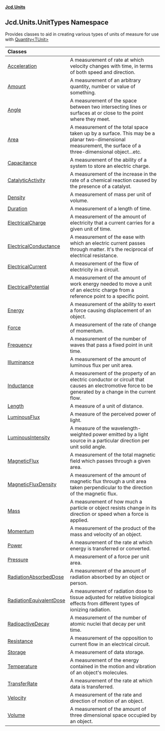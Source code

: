 #### [Jcd.Units](index 'index')

## Jcd.Units.UnitTypes Namespace

Provides classes to aid in creating various types of units of measure
for use with [Quantity&lt;TUnit&gt;](Quantity_TUnit_ 'Jcd.Units.Quantity<TUnit>')

| Classes | |
| :--- | :--- |
| [Acceleration](Acceleration 'Jcd.Units.UnitTypes.Acceleration') | A measurement of rate at which velocity changes with time, in terms of both speed and direction. |
| [Amount](Amount 'Jcd.Units.UnitTypes.Amount') | A measurement of an arbitrary quantity, number or value of something. |
| [Angle](Angle 'Jcd.Units.UnitTypes.Angle') | A measurement of the space between two intersecting lines or surfaces at or close to the point where they meet. |
| [Area](Area 'Jcd.Units.UnitTypes.Area') | A measurement of the total space taken up by a surface. This may be a planar two-dimensional measurement, the surface of a three-dimensional object...etc. |
| [Capacitance](Capacitance 'Jcd.Units.UnitTypes.Capacitance') | A measurement of the ability of a system to store an electric charge. |
| [CatalyticActivity](CatalyticActivity 'Jcd.Units.UnitTypes.CatalyticActivity') | A measurement of the increase in the rate of a chemical reaction caused by the presence of a catalyst. |
| [Density](Density 'Jcd.Units.UnitTypes.Density') | A measurement of mass per unit of volume. |
| [Duration](Duration 'Jcd.Units.UnitTypes.Duration') | A measurement of a length of time. |
| [ElectricalCharge](ElectricalCharge 'Jcd.Units.UnitTypes.ElectricalCharge') | A measurement of the amount of electricity that a current carries for a given unit of time. |
| [ElectricalConductance](ElectricalConductance 'Jcd.Units.UnitTypes.ElectricalConductance') | A measurement of the ease with which an electric current passes through matter. It's the reciprocal of electrical resistance. |
| [ElectricalCurrent](ElectricalCurrent 'Jcd.Units.UnitTypes.ElectricalCurrent') | A measurement of the flow of electricity in a circuit. |
| [ElectricalPotential](ElectricalPotential 'Jcd.Units.UnitTypes.ElectricalPotential') | A measurement of the amount of work energy needed to move a unit of an electric charge from a reference point to a specific point. |
| [Energy](Energy 'Jcd.Units.UnitTypes.Energy') | A measurement of the ability to exert a force causing displacement of an object. |
| [Force](Force 'Jcd.Units.UnitTypes.Force') | A measurement of the rate of change of momentum. |
| [Frequency](Frequency 'Jcd.Units.UnitTypes.Frequency') | A measurement of the number of waves that pass a fixed point in unit time. |
| [Illuminance](Illuminance 'Jcd.Units.UnitTypes.Illuminance') | A measurement of the amount of luminous flux per unit area. |
| [Inductance](Inductance 'Jcd.Units.UnitTypes.Inductance') | A measurement of the property of an electric conductor or circuit that causes an electromotive force to be generated by a change in the current flow. |
| [Length](Length 'Jcd.Units.UnitTypes.Length') | A measure of a unit of distance. |
| [LuminousFlux](LuminousFlux 'Jcd.Units.UnitTypes.LuminousFlux') | A measure of the perceived power of light. |
| [LuminousIntensity](LuminousIntensity 'Jcd.Units.UnitTypes.LuminousIntensity') | A measure of the wavelength-weighted power emitted by a light source in a particular direction per unit solid angle. |
| [MagneticFlux](MagneticFlux 'Jcd.Units.UnitTypes.MagneticFlux') | A measurement of the total magnetic field which passes through a given area. |
| [MagneticFluxDensity](MagneticFluxDensity 'Jcd.Units.UnitTypes.MagneticFluxDensity') | A measurement of the amount of magnetic flux through a unit area taken perpendicular to the direction of the magnetic flux. |
| [Mass](Mass 'Jcd.Units.UnitTypes.Mass') | A measurement of how much a particle or object resists change in its direction or speed when a force is applied. |
| [Momentum](Momentum 'Jcd.Units.UnitTypes.Momentum') | A measurement of the product of the mass and velocity of an object. |
| [Power](Power 'Jcd.Units.UnitTypes.Power') | A measurement of the rate at which energy is transferred or converted. |
| [Pressure](Pressure 'Jcd.Units.UnitTypes.Pressure') | A measurement of a force per unit area. |
| [RadiationAbsorbedDose](RadiationAbsorbedDose 'Jcd.Units.UnitTypes.RadiationAbsorbedDose') | A measurement of the amount of radiation absorbed by an object or person. |
| [RadiationEquivalentDose](RadiationEquivalentDose 'Jcd.Units.UnitTypes.RadiationEquivalentDose') | A measurement of radiation dose to tissue adjusted for relative biological effects from different types of ionizing radiation. |
| [RadioactiveDecay](RadioactiveDecay 'Jcd.Units.UnitTypes.RadioactiveDecay') | A measurement of the number of atomic nuclei that decay per unit time. |
| [Resistance](Resistance 'Jcd.Units.UnitTypes.Resistance') | A measurement of the opposition to current flow in an electrical circuit. |
| [Storage](Storage 'Jcd.Units.UnitTypes.Storage') | A measurement of data storage. |
| [Temperature](Temperature 'Jcd.Units.UnitTypes.Temperature') | A measurement of the energy contained in the motion and vibration of an object's molecules. |
| [TransferRate](TransferRate 'Jcd.Units.UnitTypes.TransferRate') | A measurement of the rate at which data is transferred. |
| [Velocity](Velocity 'Jcd.Units.UnitTypes.Velocity') | A measurement of the rate and direction of motion of an object. |
| [Volume](Volume 'Jcd.Units.UnitTypes.Volume') | A measurement of the amount of three dimensional space occupied by an object. |

